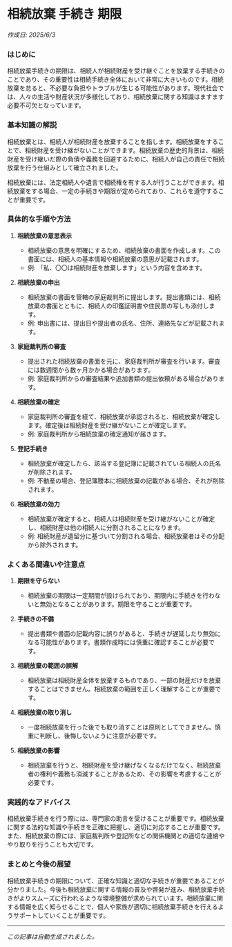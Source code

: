 # 相続放棄 手続き 期限

*作成日: 2025/6/3*

### はじめに
相続放棄手続きの期限は、相続人が相続財産を受け継ぐことを放棄する手続きのことであり、その重要性は相続手続き全体において非常に大きいものです。相続放棄を怠ると、不必要な負担やトラブルが生じる可能性があります。現代社会では、人々の生活や財産状況が多様化しており、相続放棄に関する知識はますます必要不可欠となっています。

### 基本知識の解説
相続放棄とは、相続人が相続財産を放棄することを指します。相続放棄をすることで、相続財産を受け継がないことができます。相続放棄の歴史的背景は、相続財産を受け継いだ際の負債や義務を回避するために、相続人が自己の責任で相続放棄を行う仕組みとして確立されました。

相続放棄には、法定相続人や遺言で相続権を有する人が行うことができます。相続放棄をする場合、一定の手続きや期限が定められており、これらを遵守することが重要です。

### 具体的な手順や方法
1. **相続放棄の意思表示**
   - 相続放棄の意思を明確にするため、相続放棄の書面を作成します。この書面には、相続人の基本情報や相続放棄の意思が記載されます。
   - 例: 「私、〇〇は相続財産を放棄します」という内容を含めます。

2. **相続放棄の申出**
   - 相続放棄の書面を管轄の家庭裁判所に提出します。提出書類には、相続放棄の書面とともに、相続人の印鑑証明書や住民票の写しも添付します。
   - 例: 申出書には、提出日や提出者の氏名、住所、連絡先などが記載されます。

3. **家庭裁判所の審査**
   - 提出された相続放棄の書面を元に、家庭裁判所が審査を行います。審査には数週間から数ヶ月かかる場合があります。
   - 例: 家庭裁判所からの審査結果や追加書類の提出依頼がある場合があります。

4. **相続放棄の確定**
   - 家庭裁判所の審査を経て、相続放棄が承認されると、相続放棄が確定します。確定後は相続財産を受け継がないことが確定します。
   - 例: 家庭裁判所から相続放棄の確定通知が届きます。

5. **登記手続き**
   - 相続放棄が確定したら、該当する登記簿に記載されている相続人の氏名が削除されます。
   - 例: 不動産の場合、登記簿謄本に相続放棄の記載がある場合、それが削除されます。

6. **相続放棄の効力**
   - 相続放棄が確定すると、相続人は相続財産を受け継がないことが確定し、相続財産は他の相続人に分割されることになります。
   - 例: 相続財産が遺留分に基づいて分割される場合、相続放棄者はその分配から除外されます。

### よくある間違いや注意点
1. **期限を守らない**
   - 相続放棄の期限は一定期間が設けられており、期限内に手続きを行わないと無効となることがあります。期限を守ることが重要です。

2. **手続きの不備**
   - 提出書類や書面の記載内容に誤りがあると、手続きが遅延したり無効になる可能性があります。書類作成時には慎重に確認することが必要です。

3. **相続放棄の範囲の誤解**
   - 相続放棄は相続財産全体を放棄するものであり、一部の財産だけを放棄することはできません。相続放棄の範囲を正しく理解することが重要です。

4. **相続放棄の取り消し**
   - 一度相続放棄を行った後でも取り消すことは原則としてできません。慎重に判断し、後悔しないように注意が必要です。

5. **相続放棄の影響**
   - 相続放棄を行うと、相続財産を受け継げなくなるだけでなく、相続放棄者の権利や義務も消滅することがあるため、その影響を考慮することが必要です。

### 実践的なアドバイス
相続放棄手続きを行う際には、専門家の助言を受けることが重要です。相続放棄に関する法的な知識や手続きを正確に把握し、適切に対応することが重要です。また、相続放棄の際には、家庭裁判所や登記所などの関係機関との適切な連絡ややり取りを行うことも大切です。

### まとめと今後の展望
相続放棄手続きの期限について、正確な知識と適切な手続きが重要であることが分かりました。今後も相続放棄に関する情報の普及や啓発が進み、相続放棄手続きがよりスムーズに行われるような環境整備が求められています。相続放棄に関する情報を広く知らせることで、個人や家族が適切に相続放棄手続きを行えるようサポートしていくことが重要です。

---
*この記事は自動生成されました。*